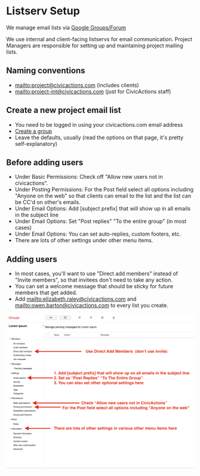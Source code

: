 # Listserv Setup

We manage email lists via [Google Groups/Forum](https://groups.google.com/a/civicactions.net/forum/)

We use internal and client-facing listservs for email communication. Project Managers are responsible for setting up and maintaining project mailing lists.

## Naming conventions

-   <mailto:project@civicactions.com> (includes clients)
-   <mailto:project-int@civicactions.com> (just for CivicActions staff)

## Create a new project email list

-   You need to be logged in using your civicactions.com email address
-   [Create a group](https://groups.google.com/a/civicactions.net/forum/#!creategroup)
-   Leave the defaults, usually (read the options on that page, it's pretty self-explanatory)

## Before adding users

-   Under Basic Permissions: Check off "Allow new users not in civicactions".
-   Under Posting Permissions: For the Post field select all options including "Anyone on the web" so that clients can email to the list and the list can be CC'd on other's emails.
-   Under Email Options: Add \[subject prefix] that will show up in all emails in the subject line
-   Under Email Options: Set "Post replies" "To the entire group" (in most cases)
-   Under Email Options: You can set auto-replies, custom footers, etc.
-   There are lots of other settings under other menu items.

## Adding users

-   In most cases, you'll want to use "Direct add members" instead of "Invite members", so that invitees don't need to take any action.
-   You can set a welcome message that should be sticky for future members that get added.
-   Add <mailto:elizabeth.raley@civicactions.com> and <mailto:owen.barton@civicactions.com> to every list you create.

![alt text](../../assets/images/create-google-group-listserv.png "PM listserv setup")
